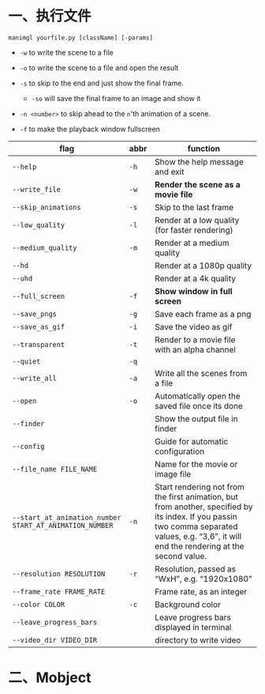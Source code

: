 # 一、执行文件

`manimgl yourfile.py [className] [-params]`

- `-w` to write the scene to a file

- `-o` to write the scene to a file and open the result

- `-s` to skip to the end and just show the final frame.
    - `-so` will save the final frame to an image and show it
    
- `-n <number>` to skip ahead to the `n`'th animation of a scene.

- `-f` to make the playback window fullscreen

| flag                                                    | abbr | function                                                     |
| ------------------------------------------------------- | ---- | ------------------------------------------------------------ |
| `--help`                                                | `-h` | Show the help message and exit                               |
| `--write_file`                                          | `-w` | **Render the scene as a movie file**                         |
| `--skip_animations`                                     | `-s` | Skip to the last frame                                       |
| `--low_quality`                                         | `-l` | Render at a low quality (for faster rendering)               |
| `--medium_quality`                                      | `-m` | Render at a medium quality                                   |
| `--hd`                                                  |      | Render at a 1080p quality                                    |
| `--uhd`                                                 |      | Render at a 4k quality                                       |
| `--full_screen`                                         | `-f` | **Show window in full screen**                               |
| `--save_pngs`                                           | `-g` | Save each frame as a png                                     |
| `--save_as_gif`                                         | `-i` | Save the video as gif                                        |
| `--transparent`                                         | `-t` | Render to a movie file with an alpha channel                 |
| `--quiet`                                               | `-q` |                                                              |
| `--write_all`                                           | `-a` | Write all the scenes from a file                             |
| `--open`                                                | `-o` | Automatically open the saved file once its done              |
| `--finder`                                              |      | Show the output file in finder                               |
| `--config`                                              |      | Guide for automatic configuration                            |
| `--file_name FILE_NAME`                                 |      | Name for the movie or image file                             |
| `--start_at_animation_number START_AT_ANIMATION_NUMBER` | `-n` | Start rendering not from the first animation, but from another, specified by its index. If you passin two comma separated values, e.g. “3,6”, it will end the rendering at the second value. |
| `--resolution RESOLUTION`                               | `-r` | Resolution, passed as “WxH”, e.g. “1920x1080”                |
| `--frame_rate FRAME_RATE`                               |      | Frame rate, as an integer                                    |
| `--color COLOR`                                         | `-c` | Background color                                             |
| `--leave_progress_bars`                                 |      | Leave progress bars displayed in terminal                    |
| `--video_dir VIDEO_DIR`                                 |      | directory to write video                                     |

# 二、Mobject

